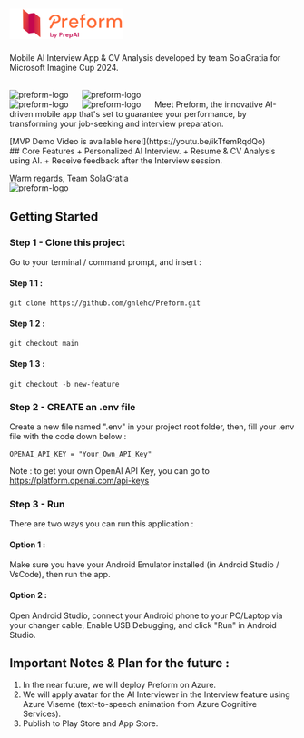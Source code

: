 # <img src="assets/img/logopreform.png" alt="preform-logo" width="200" style="margin-right: 20px;">
Mobile AI Interview App & CV Analysis developed by team SolaGratia for Microsoft Imagine Cup 2024.

<p>
  <br>
   <img src="https://i.ibb.co/yNzj0g7/S-37634063-0.jpg" alt="preform-logo" width="500" style="margin-right: 20px;">
  <img src="https://i.ibb.co/T09BZzL/S-37634065-0.jpg" alt="preform-logo" width="500" style="margin-right: 20px;">
  <br>
  <img src="https://i.ibb.co/wsDbkLr/S-37634066-0.jpg" alt="preform-logo" width="500" style="margin-right: 20px;">
  <img src="https://i.ibb.co/tpyj2Bq/S-37634068-0.jpg" alt="preform-logo" width="500" style="margin-right: 20px;">
  Meet Preform, the innovative AI-driven mobile app that's set to guarantee your performance, by transforming your job-seeking and interview preparation. 
  <br>
</p>
[MVP Demo Video is available here!](https://youtu.be/ikTfemRqdQo)
<br>
## Core Features
+ Personalized AI Interview.
+ Resume & CV Analysis using AI.
+ Receive feedback after the Interview session.

Warm regards,
Team SolaGratia
<br>
<img src="https://i.ibb.co/j8bwZ2W/animoji.png" alt="preform-logo" width="200" style="margin-right: 20px;">

## Getting Started
### Step 1 - Clone this project
Go to your terminal / command prompt, and insert :
#### Step 1.1 :
```
git clone https://github.com/gnlehc/Preform.git
```

#### Step 1.2 :
```
git checkout main
```

#### Step 1.3 :
```
git checkout -b new-feature
```

### Step 2 - CREATE an .env file
Create a new file named ".env" in your project root folder, then, fill your .env file with the code down below :
```
OPENAI_API_KEY = "Your_Own_API_Key"
```

Note : to get your own OpenAI API Key, you can go to https://platform.openai.com/api-keys

### Step 3 - Run
There are two ways you can run this application :
#### Option 1 :
Make sure you have your Android Emulator installed (in Android Studio / VsCode), then run the app.
#### Option 2 :
Open Android Studio, connect your Android phone to your PC/Laptop via your changer cable, Enable USB Debugging, and click "Run" in Android Studio.

## Important Notes & Plan for the future :
1. In the near future, we will deploy Preform on Azure.
2. We will apply avatar for the AI Interviewer in the Interview feature using Azure Viseme (text-to-speech animation from Azure Cognitive Services).
3. Publish to Play Store and App Store.
